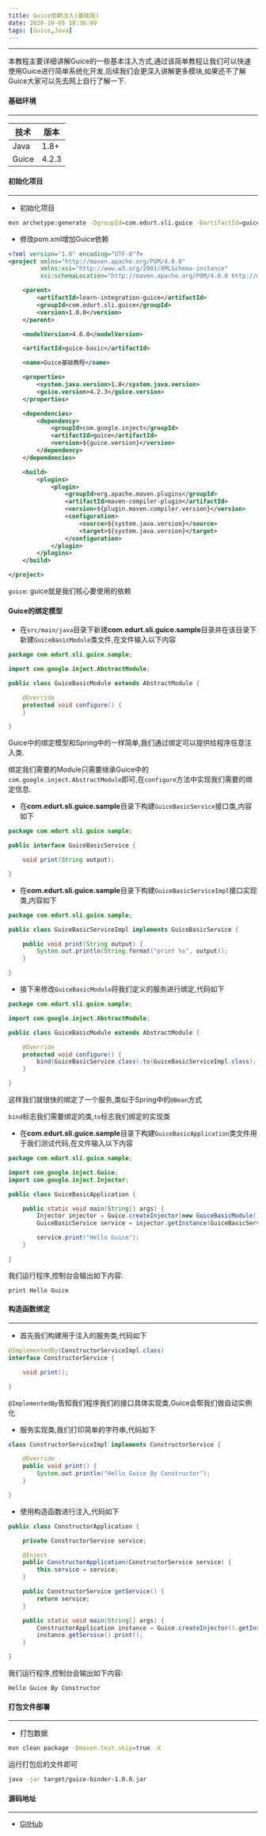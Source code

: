 ```yaml
---
title: Guice依赖注入(基础版)
date: 2020-10-09 18:36:09
tags: [Guice,Java]
---
```


---

本教程主要详细讲解Guice的一些基本注入方式,通过该简单教程让我们可以快速使用Guice进行简单系统化开发,后续我们会更深入讲解更多模块,如果还不了解Guice大家可以先去网上自行了解一下.

#### 基础环境

---

| 技术  | 版本  |
| ----- | ----- |
| Java  | 1.8+  |
| Guice | 4.2.3 |

#### 初始化项目

---

- 初始化项目

```bash
mvn archetype:generate -DgroupId=com.edurt.sli.guice -DartifactId=guice-basic -DarchetypeArtifactId=maven-archetype-quickstart -Dversion=1.0.0 -DinteractiveMode=false
```

- 修改pom.xml增加Guice依赖

```xml
<?xml version="1.0" encoding="UTF-8"?>
<project xmlns="http://maven.apache.org/POM/4.0.0"
         xmlns:xsi="http://www.w3.org/2001/XMLSchema-instance"
         xsi:schemaLocation="http://maven.apache.org/POM/4.0.0 http://maven.apache.org/xsd/maven-4.0.0.xsd">

    <parent>
        <artifactId>learn-integration-guice</artifactId>
        <groupId>com.edurt.sli.guice</groupId>
        <version>1.0.0</version>
    </parent>

    <modelVersion>4.0.0</modelVersion>

    <artifactId>guice-basic</artifactId>

    <name>Guice基础教程</name>

    <properties>
        <system.java.version>1.8</system.java.version>
        <guice.version>4.2.3</guice.version>
    </properties>

    <dependencies>
        <dependency>
            <groupId>com.google.inject</groupId>
            <artifactId>guice</artifactId>
            <version>${guice.version}</version>
        </dependency>
    </dependencies>

    <build>
        <plugins>
            <plugin>
                <groupId>org.apache.maven.plugins</groupId>
                <artifactId>maven-compiler-plugin</artifactId>
                <version>${plugin.maven.compiler.version}</version>
                <configuration>
                    <source>${system.java.version}</source>
                    <target>${system.java.version}</target>
                </configuration>
            </plugin>
        </plugins>
    </build>

</project>
```

`guice`: guice就是我们核心要使用的依赖

#### Guice的绑定模型

- 在`src/main/java`目录下新建**com.edurt.sli.guice.sample**目录并在该目录下新建`GuiceBasicModule`类文件,在文件输入以下内容

```java
package com.edurt.sli.guice.sample;

import com.google.inject.AbstractModule;

public class GuiceBasicModule extends AbstractModule {

    @Override
    protected void configure() {
    }

}
```

Guice中的绑定模型和Spring中的一样简单,我们通过绑定可以提供给程序任意注入类.

绑定我们需要的Module只需要继承Guice中的`com.google.inject.AbstractModule`即可,在`configure`方法中实现我们需要的绑定信息.

- 在**com.edurt.sli.guice.sample**目录下构建`GuiceBasicService`接口类,内容如下

```java
package com.edurt.sli.guice.sample;

public interface GuiceBasicService {

    void print(String output);

}
```

- 在**com.edurt.sli.guice.sample**目录下构建`GuiceBasicServiceImpl`接口实现类,内容如下

```java
package com.edurt.sli.guice.sample;

public class GuiceBasicServiceImpl implements GuiceBasicService {

    public void print(String output) {
        System.out.println(String.format("print %s", output));
    }

}
```

- 接下来修改`GuiceBasicModule`将我们定义的服务进行绑定,代码如下

```java
package com.edurt.sli.guice.sample;

import com.google.inject.AbstractModule;

public class GuiceBasicModule extends AbstractModule {

    @Override
    protected void configure() {
        bind(GuiceBasicService.class).to(GuiceBasicServiceImpl.class);
    }

}
```

这样我们就很快的绑定了一个服务,类似于Spring中的`@Bean`方式

`bind`标志我们需要绑定的类,`to`标志我们绑定的实现类

- 在**com.edurt.sli.guice.sample**目录下构建`GuiceBasicApplication`类文件用于我们测试代码,在文件输入以下内容

```java
package com.edurt.sli.guice.sample;

import com.google.inject.Guice;
import com.google.inject.Injector;

public class GuiceBasicApplication {

    public static void main(String[] args) {
        Injector injector = Guice.createInjector(new GuiceBasicModule());
        GuiceBasicService service = injector.getInstance(GuiceBasicService.class);

        service.print("Hello Guice");
    }

}
```

我们运行程序,控制台会输出如下内容:

```base
print Hello Guice
```

#### 构造函数绑定

---

- 首先我们构建用于注入的服务类,代码如下

```java
@ImplementedBy(ConstructorServiceImpl.class)
interface ConstructorService {

    void print();

}
```

`@ImplementedBy`告知我们程序我们的接口具体实现类,Guice会帮我们做自动实例化

- 服务实现类,我们打印简单的字符串,代码如下

```java
class ConstructorServiceImpl implements ConstructorService {

    @Override
    public void print() {
        System.out.println("Hello Guice By Constructor");
    }

}
```

- 使用构造函数进行注入,代码如下

```java
public class ConstructorApplication {

    private ConstructorService service;

    @Inject
    public ConstructorApplication(ConstructorService service) {
        this.service = service;
    }

    public ConstructorService getService() {
        return service;
    }

    public static void main(String[] args) {
        ConstructorApplication instance = Guice.createInjector().getInstance(ConstructorApplication.class);
        instance.getService().print();
    }

}
```

我们运行程序,控制台会输出如下内容:

```base
Hello Guice By Constructor
```


#### 打包文件部署

---

- 打包数据

```bash
mvn clean package -Dmaven.test.skip=true -X
```

运行打包后的文件即可

```bash
java -jar target/guice-binder-1.0.0.jar
```

#### 源码地址

---
- [GitHub](https://github.com/EdurtIO/programming-learn-integration/tree/master/guice/binder)